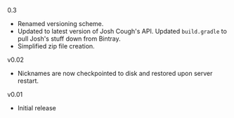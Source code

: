 0.3
* Renamed versioning scheme.
* Updated to latest version of Josh Cough's API. Updated `build.gradle`
  to pull Josh's stuff down from Bintray.
* Simplified zip file creation.

v0.02
* Nicknames are now checkpointed to disk and restored upon server restart.

v0.01
* Initial release
